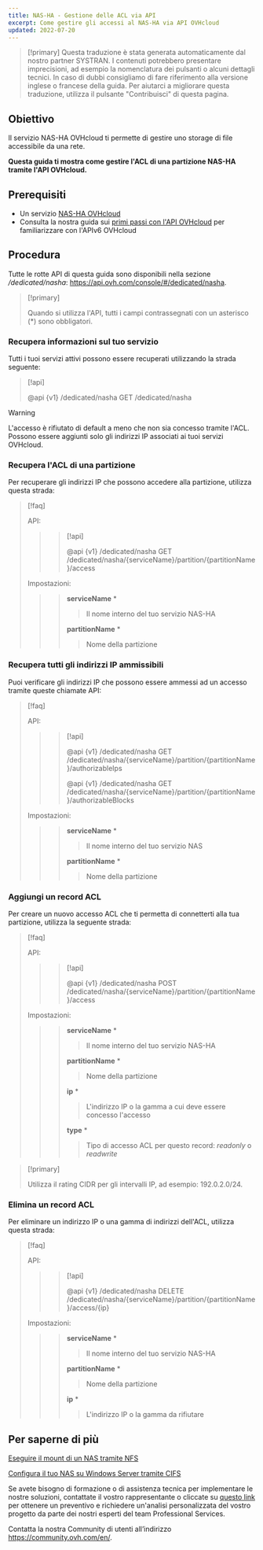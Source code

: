 ```yaml
---
title: NAS-HA - Gestione delle ACL via API
excerpt: Come gestire gli accessi al NAS-HA via API OVHcloud
updated: 2022-07-20
---
```


> [!primary]
> Questa traduzione è stata generata automaticamente dal nostro partner SYSTRAN. I contenuti potrebbero presentare imprecisioni, ad esempio la nomenclatura dei pulsanti o alcuni dettagli tecnici. In caso di dubbi consigliamo di fare riferimento alla versione inglese o francese della guida. Per aiutarci a migliorare questa traduzione, utilizza il pulsante "Contribuisci" di questa pagina.
>

## Obiettivo

Il servizio NAS-HA OVHcloud ti permette di gestire uno storage di file accessibile da una rete.

**Questa guida ti mostra come gestire l'ACL di una partizione NAS-HA tramite l'API OVHcloud.**

## Prerequisiti

- Un servizio [NAS-HA OVHcloud](https://www.ovh.it/nas/)
- Consulta la nostra guida sui [primi passi con l'API OVHcloud](first-steps1.) per familiarizzare con l'APIv6 OVHcloud

## Procedura

Tutte le rotte API di questa guida sono disponibili nella sezione */dedicated/nasha*: <https://api.ovh.com/console/#/dedicated/nasha>.

> [!primary]
>
> Quando si utilizza l'API, tutti i campi contrassegnati con un asterisco (\*) sono obbligatori.
>

### Recupera informazioni sul tuo servizio

Tutti i tuoi servizi attivi possono essere recuperati utilizzando la strada seguente:

> [!api]
>
> @api {v1} /dedicated/nasha GET /dedicated/nasha
>

> [!warning]
>
> L'accesso è rifiutato di default a meno che non sia concesso tramite l'ACL. Possono essere aggiunti solo gli indirizzi IP associati ai tuoi servizi OVHcloud.
>

### Recupera l'ACL di una partizione

Per recuperare gli indirizzi IP che possono accedere alla partizione, utilizza questa strada:

> [!faq]
>
> API:
>
>> > [!api]
>> >
>> > @api {v1} /dedicated/nasha GET /dedicated/nasha/{serviceName}/partition/{partitionName}/access
>> >
>>
>
> Impostazioni:
>
>> > **serviceName** *
>> >
>> >> Il nome interno del tuo servizio NAS-HA
>> >
>> > **partitionName** *
>> >
>> >> Nome della partizione
>

### Recupera tutti gli indirizzi IP ammissibili

Puoi verificare gli indirizzi IP che possono essere ammessi ad un accesso tramite queste chiamate API:

> [!faq]
>
> API:
>
>> > [!api]
>> >
>> > @api {v1} /dedicated/nasha GET /dedicated/nasha/{serviceName}/partition/{partitionName}/authorizableIps
>> >
>> > @api {v1} /dedicated/nasha GET /dedicated/nasha/{serviceName}/partition/{partitionName}/authorizableBlocks
>> >
>>
>
> Impostazioni:
>
>> > **serviceName** *
>> >
>> >> Il nome interno del tuo servizio NAS
>> >
>> > **partitionName** *
>> >
>> >> Nome della partizione
>

### Aggiungi un record ACL

Per creare un nuovo accesso ACL che ti permetta di connetterti alla tua partizione, utilizza la seguente strada:

> [!faq]
>
> API:
>
>> > [!api]
>> >
>> > @api {v1} /dedicated/nasha POST /dedicated/nasha/{serviceName}/partition/{partitionName}/access
>> >
>>
>
> Impostazioni:
>
>> > **serviceName** *
>> >
>> >> Il nome interno del tuo servizio NAS-HA
>> >
>> > **partitionName** *
>> >
>> >> Nome della partizione
>> >
>> > **ip** *
>> >
>> >> L'indirizzo IP o la gamma a cui deve essere concesso l'accesso
>> >
>> > **type** *
>> >
>> >> Tipo di accesso ACL per questo record: *readonly* o *readwrite*
>

> [!primary]
>
> Utilizza il rating CIDR per gli intervalli IP, ad esempio: 192.0.2.0/24.
>

### Elimina un record ACL

Per eliminare un indirizzo IP o una gamma di indirizzi dell'ACL, utilizza questa strada:

> [!faq]
>
> API:
>
>> > [!api]
>> >
>> > @api {v1} /dedicated/nasha DELETE /dedicated/nasha/{serviceName}/partition/{partitionName}/access/{ip}
>> >
>>
>
> Impostazioni:
>
>> > **serviceName** *
>> >
>> >> Il nome interno del tuo servizio NAS-HA
>> >
>> > **partitionName** *
>> >
>> >> Nome della partizione
>> >
>> > **ip** *
>> >
>> >> L'indirizzo IP o la gamma da rifiutare
>

## Per saperne di più

[Eseguire il mount di un NAS tramite NFS](nas_nfs1.)

[Configura il tuo NAS su Windows Server tramite CIFS](nas_cifs1.)

Se avete bisogno di formazione o di assistenza tecnica per implementare le nostre soluzioni, contattate il vostro rappresentante o cliccate su [questo link](https://www.ovhcloud.com/it/professional-services/) per ottenere un preventivo e richiedere un'analisi personalizzata del vostro progetto da parte dei nostri esperti del team Professional Services.

Contatta la nostra Community di utenti all’indirizzo <https://community.ovh.com/en/>.